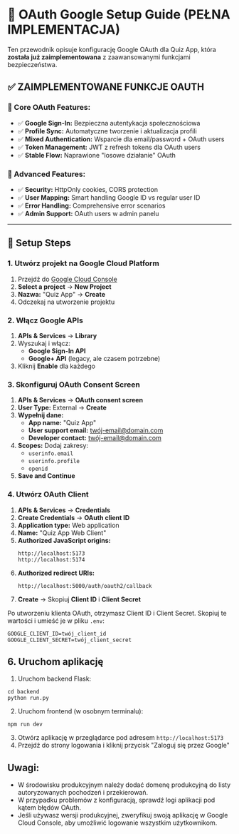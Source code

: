 # 🔐 OAuth Google Setup Guide (PEŁNA IMPLEMENTACJA)

Ten przewodnik opisuje konfigurację Google OAuth dla Quiz App, która **została już zaimplementowana** z zaawansowanymi funkcjami bezpieczeństwa.

## ✅ **ZAIMPLEMENTOWANE FUNKCJE OAUTH**

### **🚀 Core OAuth Features:**
- ✅ **Google Sign-In:** Bezpieczna autentykacja społecznościowa
- ✅ **Profile Sync:** Automatyczne tworzenie i aktualizacja profili
- ✅ **Mixed Authentication:** Wsparcie dla email/password + OAuth users
- ✅ **Token Management:** JWT z refresh tokens dla OAuth users
- ✅ **Stable Flow:** Naprawione "losowe działanie" OAuth

### **🔧 Advanced Features:**
- ✅ **Security:** HttpOnly cookies, CORS protection
- ✅ **User Mapping:** Smart handling Google ID vs regular user ID
- ✅ **Error Handling:** Comprehensive error scenarios
- ✅ **Admin Support:** OAuth users w admin panelu

---

## 🚀 **Setup Steps**

### **1. Utwórz projekt na Google Cloud Platform**

1. Przejdź do [Google Cloud Console](https://console.developers.google.com/)
2. **Select a project** → **New Project**
3. **Nazwa:** "Quiz App" → **Create**
4. Odczekaj na utworzenie projektu

### **2. Włącz Google APIs**

1. **APIs & Services** → **Library**
2. Wyszukaj i włącz:
   - **Google Sign-In API**
   - **Google+ API** (legacy, ale czasem potrzebne)
3. Kliknij **Enable** dla każdego

### **3. Skonfiguruj OAuth Consent Screen**

1. **APIs & Services** → **OAuth consent screen**
2. **User Type:** External → **Create**
3. **Wypełnij dane:**
   - **App name:** "Quiz App"
   - **User support email:** twój-email@domain.com
   - **Developer contact:** twój-email@domain.com
4. **Scopes:** Dodaj zakresy:
   - `userinfo.email`
   - `userinfo.profile` 
   - `openid`
5. **Save and Continue**

### **4. Utwórz OAuth Client**

1. **APIs & Services** → **Credentials**
2. **Create Credentials** → **OAuth client ID**
3. **Application type:** Web application
4. **Name:** "Quiz App Web Client"
5. **Authorized JavaScript origins:**
   ```
   http://localhost:5173
   http://localhost:5174
   ```
6. **Authorized redirect URIs:**
   ```
   http://localhost:5000/auth/oauth2/callback
   ```
7. **Create** → Skopiuj **Client ID** i **Client Secret**

Po utworzeniu klienta OAuth, otrzymasz Client ID i Client Secret. Skopiuj te wartości i umieść je w pliku `.env`:

```
GOOGLE_CLIENT_ID=twój_client_id
GOOGLE_CLIENT_SECRET=twój_client_secret
```

## 6. Uruchom aplikację

1. Uruchom backend Flask:
```
cd backend
python run.py
```

2. Uruchom frontend (w osobnym terminalu):
```
npm run dev
```

3. Otwórz aplikację w przeglądarce pod adresem `http://localhost:5173`
4. Przejdź do strony logowania i kliknij przycisk "Zaloguj się przez Google"

## Uwagi:

- W środowisku produkcyjnym należy dodać domenę produkcyjną do listy autoryzowanych pochodzeń i przekierowań.
- W przypadku problemów z konfiguracją, sprawdź logi aplikacji pod kątem błędów OAuth.
- Jeśli używasz wersji produkcyjnej, zweryfikuj swoją aplikację w Google Cloud Console, aby umożliwić logowanie wszystkim użytkownikom.
